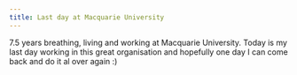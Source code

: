 ```yaml
---
title: Last day at Macquarie University
---
```


7.5 years breathing, living and working at Macquarie University. Today is my last day working in this great organisation and hopefully one day I can come back and do it al over again :)

